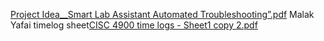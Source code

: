 [Project Idea__Smart Lab Assistant Automated Troubleshooting”.pdf](https://github.com/user-attachments/files/22603338/Project.Idea__Smart.Lab.Assistant.Automated.Troubleshooting.pdf)
Malak Yafai timelog sheet[CISC 4900 time logs - Sheet1 copy 2.pdf](https://github.com/user-attachments/files/22603444/CISC.4900.time.logs.-.Sheet1.copy.2.pdf)
